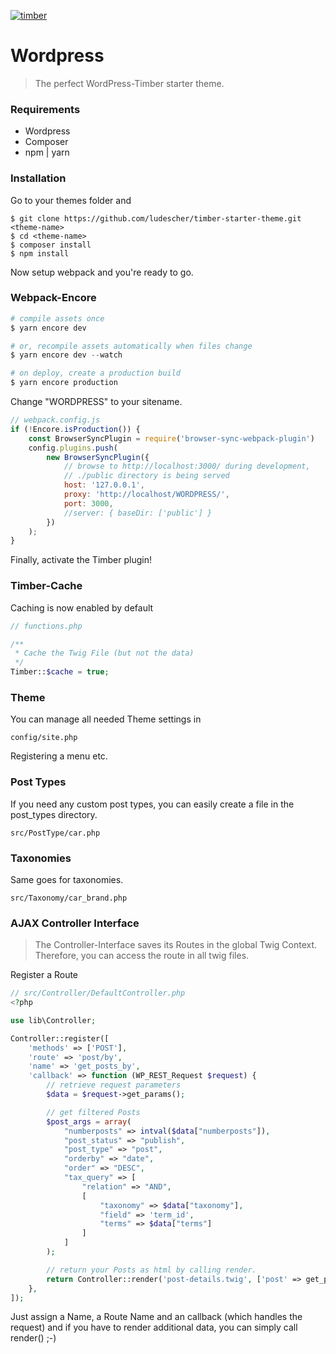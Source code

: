 [![timber](https://ps.w.org/timber-library/assets/banner-1544x500.jpg)](https://www.upstatement.com/timber/)

# Wordpress
> The perfect WordPress-Timber starter theme.

### Requirements
* Wordpress
* Composer
* npm | yarn

### Installation

Go to your themes folder and
```
$ git clone https://github.com/ludescher/timber-starter-theme.git <theme-name>
$ cd <theme-name>
$ composer install
$ npm install
```
Now setup webpack and you're ready to go.

### Webpack-Encore
```php
# compile assets once
$ yarn encore dev

# or, recompile assets automatically when files change
$ yarn encore dev --watch

# on deploy, create a production build
$ yarn encore production
```
Change "WORDPRESS" to your sitename.
```js
// webpack.config.js
if (!Encore.isProduction()) {
    const BrowserSyncPlugin = require('browser-sync-webpack-plugin')
    config.plugins.push(
        new BrowserSyncPlugin({
            // browse to http://localhost:3000/ during development,
            // ./public directory is being served
            host: '127.0.0.1',
            proxy: 'http://localhost/WORDPRESS/',
            port: 3000,
            //server: { baseDir: ['public'] }
        })
    );
}
```
Finally, activate the Timber plugin!

### Timber-Cache
Caching is now enabled by default
```php
// functions.php

/**
 * Cache the Twig File (but not the data)
 */
Timber::$cache = true;
```

### Theme
You can manage all needed Theme settings in
```
config/site.php
```
Registering a menu etc.

### Post Types
If you need any custom post types, you can easily create a file in the post_types directory.
```
src/PostType/car.php
```

### Taxonomies
Same goes for taxonomies.
```
src/Taxonomy/car_brand.php
```

### AJAX Controller Interface
> The Controller-Interface saves its Routes in the global Twig Context. Therefore, you can access the route in all twig files.

Register a Route

```php
// src/Controller/DefaultController.php
<?php

use lib\Controller;

Controller::register([
	'methods' => ['POST'],
	'route' => 'post/by',
	'name' => 'get_posts_by',
	'callback' => function (WP_REST_Request $request) {
        // retrieve request parameters
        $data = $request->get_params();

        // get filtered Posts
        $post_args = array(
            "numberposts" => intval($data["numberposts"]),
            "post_status" => "publish",
            "post_type" => "post",
            "orderby" => "date",
            "order" => "DESC",
            "tax_query" => [
                "relation" => "AND",
                [
                    "taxonomy" => $data["taxonomy"],
                    "field" => 'term_id',
                    "terms" => $data["terms"]
                ]
            ]
        );

        // return your Posts as html by calling render.
        return Controller::render('post-details.twig', ['post' => get_posts($post_args)]);
	},
]);
```
Just assign a Name, a Route Name and an callback (which handles the request) and if you have to render additional data, you can simply call render() ;-)
